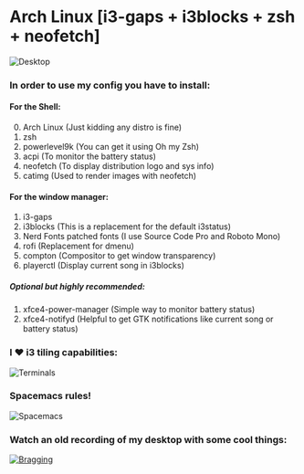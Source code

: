 # Arch Linux [i3-gaps + i3blocks + zsh + neofetch]

![Desktop](https://github.com/da-edra/dotfiles/blob/master/.desktop.png)

### In order to use my config you have to install:

#### For the Shell:
0. Arch Linux (Just kidding any distro is fine)
1. zsh
2. powerlevel9k (You can get it using Oh my Zsh)
3. acpi (To monitor the battery status)
4. neofetch (To display distribution logo and sys info)
5. catimg (Used to render images with neofetch)

#### For the window manager:
1. i3-gaps
2. i3blocks (This is a replacement for the default i3status)
3. Nerd Fonts patched fonts (I use Source Code Pro and Roboto Mono)
4. rofi (Replacement for dmenu)
6. compton (Compositor to get window transparency)
7. playerctl (Display current song in i3blocks)

##### Optional but highly recommended:
1. xfce4-power-manager (Simple way to monitor battery status)
2. xfce4-notifyd (Helpful to get GTK notifications like current song or battery status)

### I ❤ i3 tiling capabilities:
![Terminals](https://github.com/da-edra/dotfiles/blob/master/.terminals.png)

### Spacemacs rules!
![Spacemacs](https://github.com/da-edra/dotfiles/blob/master/.spacemacs.png)

### Watch an old recording of my desktop with some cool things:
[![Bragging](https://github.com/da-edra/dotfiles/blob/master/.bragging.jpg)](https://www.youtube.com/watch?v=vIjWFfd9Ch0)
